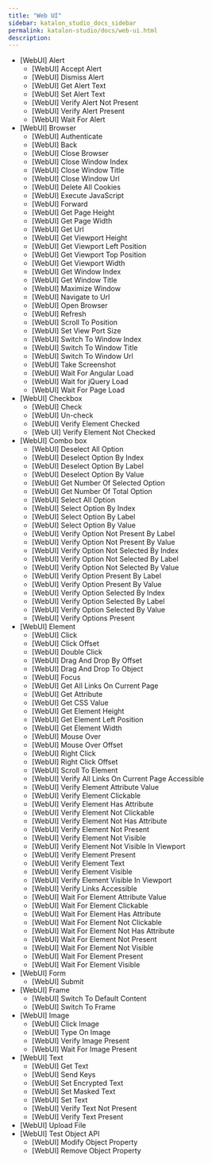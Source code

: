 ```yaml
---
title: "Web UI" 
sidebar: katalon_studio_docs_sidebar
permalink: katalon-studio/docs/web-ui.html 
description: 
---
```

*   \[WebUI\] Alert
    *   \[WebUI\] Accept Alert
    *   \[WebUI\] Dismiss Alert
    *   \[WebUI\] Get Alert Text
    *   \[WebUI\] Set Alert Text
    *   \[WebUI\] Verify Alert Not Present
    *   \[WebUI\] Verify Alert Present
    *   \[WebUI\] Wait For Alert
*   \[WebUI\] Browser
    *   \[WebUI\] Authenticate
    *   \[WebUI\] Back
    *   \[WebUI\] Close Browser
    *   \[WebUI\] Close Window Index
    *   \[WebUI\] Close Window Title
    *   \[WebUI\] Close Window Url
    *   \[WebUI\] Delete All Cookies
    *   \[WebUI\] Execute JavaScript
    *   \[WebUI\] Forward
    *   \[WebUI\] Get Page Height
    *   \[WebUI\] Get Page Width
    *   \[WebUI\] Get Url
    *   \[WebUI\] Get Viewport Height
    *   \[WebUI\] Get Viewport Left Position
    *   \[WebUI\] Get Viewport Top Position
    *   \[WebUI\] Get Viewport Width
    *   \[WebUI\] Get Window Index
    *   \[WebUI\] Get Window Title
    *   \[WebUI\] Maximize Window
    *   \[WebUI\] Navigate to Url
    *   \[WebUI\] Open Browser
    *   \[WebUI\] Refresh
    *   \[WebUI\] Scroll To Position
    *   \[WebUI\] Set View Port Size
    *   \[WebUI\] Switch To Window Index
    *   \[WebUI\] Switch To Window Title
    *   \[WebUI\] Switch To Window Url
    *   \[WebUI\] Take Screenshot
    *   \[WebUI\] Wait For Angular Load
    *   \[WebUI\] Wait for jQuery Load
    *   \[WebUI\] Wait For Page Load
*   \[WebUI\] Checkbox
    *   \[WebUI\] Check
    *   \[WebUI\] Un-check
    *   \[WebUI\] Verify Element Checked
    *   \[Web UI\] Verify Element Not Checked
*   \[WebUI\] Combo box
    *   \[WebUI\] Deselect All Option
    *   \[WebUI\] Deselect Option By Index
    *   \[WebUI\] Deselect Option By Label
    *   \[WebUI\] Deselect Option By Value
    *   \[WebUI\] Get Number Of Selected Option
    *   \[WebUI\] Get Number Of Total Option
    *   \[WebUI\] Select All Option
    *   \[WebUI\] Select Option By Index
    *   \[WebUI\] Select Option By Label
    *   \[WebUI\] Select Option By Value
    *   \[WebUI\] Verify Option Not Present By Label
    *   \[WebUI\] Verify Option Not Present By Value
    *   \[WebUI\] Verify Option Not Selected By Index
    *   \[WebUI\] Verify Option Not Selected By Label
    *   \[WebUI\] Verify Option Not Selected By Value
    *   \[WebUI\] Verify Option Present By Label
    *   \[WebUI\] Verify Option Present By Value
    *   \[WebUI\] Verify Option Selected By Index
    *   \[WebUI\] Verify Option Selected By Label
    *   \[WebUI\] Verify Option Selected By Value
    *   \[WebUI\] Verify Options Present
*   \[WebUI\] Element
    *   \[WebUI\] Click
    *   \[WebUI\] Click Offset
    *   \[WebUI\] Double Click
    *   \[WebUI\] Drag And Drop By Offset
    *   \[WebUI\] Drag And Drop To Object
    *   \[WebUI\] Focus
    *   \[WebUI\] Get All Links On Current Page
    *   \[WebUI\] Get Attribute
    *   \[WebUI\] Get CSS Value
    *   \[WebUI\] Get Element Height
    *   \[WebUI\] Get Element Left Position
    *   \[WebUI\] Get Element Width
    *   \[WebUI\] Mouse Over
    *   \[WebUI\] Mouse Over Offset
    *   \[WebUI\] Right Click
    *   \[WebUI\] Right Click Offset
    *   \[WebUI\] Scroll To Element
    *   \[WebUI\] Verify All Links On Current Page Accessible
    *   \[WebUI\] Verify Element Attribute Value
    *   \[WebUI\] Verify Element Clickable
    *   \[WebUI\] Verify Element Has Attribute
    *   \[WebUI\] Verify Element Not Clickable
    *   \[WebUI\] Verify Element Not Has Attribute
    *   \[WebUI\] Verify Element Not Present
    *   \[WebUI\] Verify Element Not Visible
    *   \[WebUI\] Verify Element Not Visible In Viewport
    *   \[WebUI\] Verify Element Present
    *   \[WebUI\] Verify Element Text
    *   \[WebUI\] Verify Element Visible
    *   \[WebUI\] Verify Element Visible In Viewport
    *   \[WebUI\] Verify Links Accessible
    *   \[WebUI\] Wait For Element Attribute Value
    *   \[WebUI\] Wait For Element Clickable
    *   \[WebUI\] Wait For Element Has Attribute
    *   \[WebUI\] Wait For Element Not Clickable
    *   \[WebUI\] Wait For Element Not Has Attribute
    *   \[WebUI\] Wait For Element Not Present
    *   \[WebUI\] Wait For Element Not Visible
    *   \[WebUI\] Wait For Element Present
    *   \[WebUI\] Wait For Element Visible
*   \[WebUI\] Form
    *   \[WebUI\] Submit
*   \[WebUI\] Frame
    *   \[WebUI\] Switch To Default Content
    *   \[WebUI\] Switch To Frame
*   \[WebUI\] Image
    *   \[WebUI\] Click Image
    *   \[WebUI\] Type On Image
    *   \[WebUI\] Verify Image Present
    *   \[WebUI\] Wait For Image Present
*   \[WebUI\] Text
    *   \[WebUI\] Get Text
    *   \[WebUI\] Send Keys
    *   \[WebUI\] Set Encrypted Text
    *   \[WebUI\] Set Masked Text
    *   \[WebUI\] Set Text
    *   \[WebUI\] Verify Text Not Present
    *   \[WebUI\] Verify Text Present
*   \[WebUI\] Upload File
*   \[WebUI\] Test Object API
    *   \[WebUI\] Modify Object Property
    *   \[WebUI\] Remove Object Property